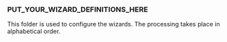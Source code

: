 ### PUT_YOUR_WIZARD_DEFINITIONS_HERE
This folder is used to configure the wizards. The processing takes place in alphabetical order.